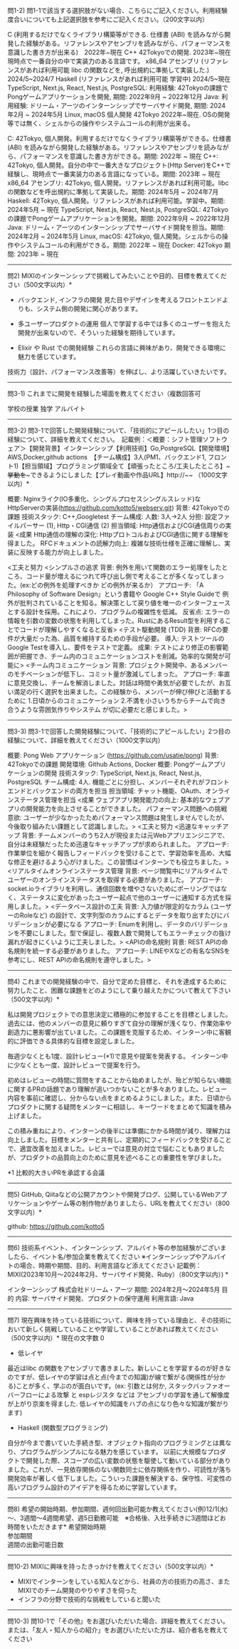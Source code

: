 問1-2) 問1-1で該当する選択肢がない場合、こちらにご記入ください。利用経験度合いについても上記選択肢を参考にご記入ください。（200文字以内）

C (利用するだけでなくライブラリ構築等ができる. 仕様書 (ABI) を読みながら開発した経験がある。リファレンスやアセンブリを読みながら、パフォーマンスを意識した書き方が出来る)　2022年~現在
C++ 42Tokyoでの開発. 2023年~現在 現時点で一番自分の中で実装力のある言語です。
x86_64 アセンブリ (リファレンスがあれば利用可能 libc の関数などを, 呼出規約に準拠して実装した.) 2024/5~2024/7
Haskell (リファレンスがあれば利用可能 学習中) 2024/5~現在
TypeScript, Next.js, React, Nest.js, PostgreSQL: 利用経験: 42Tokyoの課題でPongゲームアプリケーションを開発, 期間: 2022年9月 ~ 2022年12月
Java: 利用経験: ドリーム・アーツのインターンシップでサーバサイド開発, 期間: 2024年2月 ~ 2024年5月
Linux, macOS 個人開発 42Tokyo 2022年~現在. OSの開発等では無く、シェルからの操作やシステムコールの利用が出来る。

C: 42Tokyo, 個人開発。利用するだけでなくライブラリ構築等ができる。仕様書 (ABI) を読みながら開発した経験がある。リファレンスやアセンブリを読みながら、パフォーマンスを意識した書き方ができる。期間: 2022年 ~ 現在
C++: 42Tokyo, 個人開発。自分の中で一番大きなプロジェクト(Http Server)をC++で経験し、現時点で一番実装力のある言語になっている。期間: 2023年 ~ 現在
x86_64 アセンブリ: 42Tokyo, 個人開発。リファレンスがあれば利用可能。libcの関数などを呼出規約に準拠して実装した。期間: 2024年5月 ~ 2024年7月
Haskell: 42Tokyo, 個人開発。リファレンスがあれば利用可能。学習中。期間: 2024年5月 ~ 現在
TypeScript, Next.js, React, Nest.js, PostgreSQL: 42Tokyoの課題でPongゲームアプリケーションを開発。期間: 2022年9月 ~ 2022年12月
Java: ドリーム・アーツのインターンシップでサーバサイド開発を担当。期間: 2024年2月 ~ 2024年5月
Linux, macOS: 42Tokyo, 個人開発。シェルからの操作やシステムコールの利用ができる。期間: 2022年 ~ 現在
Docker: 42Tokyo 期間: 2023年 ~ 現在


----

問2) MIXIのインターンシップで挑戦してみたいことや目的、目標を教えてください（500文字以内）*

- バックエンド, インフラの開発
見た目やデザインを考えるフロントエンドよりも、システム側の開発に関心があります。

- 多ユーザープロダクトの運用
個人で学習する中では多くのユーザーを抱えた開発が出来ないので、そういった経験を期待しています。

- Elixir や Rust での開発経験
これらの言語に興味があり、開発できる環境に魅力を感じています。

技術力（設計、パフォーマンス改善等）を伸ばし、より活躍していきたいです。

----

問3-1) これまでに開発を経験した場面を教えてください（複数回答可

学校の授業
独学
アルバイト


----

問3-2) 問3-1で回答した開発経験について、「技術的にアピールしたい」1つ目の経験について、詳細を教えてください。　記載例：＜概要：シフト管理ソフトウェア＞【開発背景】インターンシップ【利用技術】Go,PostgreSQL【開発環境】AWS,Docker,github actions　【チーム構成】3人(PM1、バックエンド1, フロント1)【担当領域】プログラミング領域全て【頑張ったところ/工夫したところ】~~~挙動を~~~できるようにしました【プレイ動画や作品URL】http://~~ （1000文字以内）*

概要: Nginxライク(IO多重化、シングルプロセスシングルスレッド)なHttpServerの実装(https://github.com/kotto5/webserv.git)
背景: 42Tokyoでの課題
技術スタック: C++,Googletest
チーム構成: 人数: 3人→2人
分担: 設定ファイルパーサー (1), Http・CGI通信 (2)
担当領域: Http通信およびCGI通信周りの実装
<成果
 Http通信の理解の深化: HttpプロトコルおよびCGI通信に関する理解を得ました。
 RFCドキュメントの読解力向上: 複雑な技術仕様を正確に理解し、実装に反映する能力が向上しました。
>
<工夫と努力
 <シンプルさの追求
  背景: 例外を用いて関数のエラー処理をしたところ、コード量が増えるにつれて呼び出し側で考えることが多くなってしまった。(ex:どの例外を処理すべきか どの例外が来るか）
  アプローチ: 「A Philosophy of Software Design」という書籍や Google C++ Style Guideで 例外が批判されていることを知る。解決策として戻り値を唯一のインターフェースとする設計を採用。これにより、プログラムの複雑性を低減。
  反省点: エラーの情報を引数の変数の状態を利用してしまった。RustにあるResult型を利用することでコードが理解しやすくなると反省>
 <テスト駆動開発 (TDD)
  背景: RFCの要件が大量だった為、品質を維持するための手段が必要。
  導入: テストツールのGoogle Testを導入し、要件をテストで定義。
  成果: テストにより修正の影響範囲が把握でき、チーム内のコミュニケーションコストを削減。効率的な開発が可能に>
 <チーム内コミュニケーション
  背景: プロジェクト開発中、あるメンバーのモチベーションが低下し、コミット量が激減してしまった。
  アプローチ: 率直に意見交換し、チームを解消しました。対話は時間や勇気が必要でしたが、お互い満足の行く選択を出来ました。この経験から、メンバーが伸び伸びと活動するために 1.日頃からのコミュニケーション 2.不満を小さいうちからチームで向き合うような雰囲気作りやシステム が切に必要だと感じました。>
>



---

問3-3) 問3-1で回答した開発経験について、「技術的にアピールしたい」2つ目の経験について、詳細を教えてください（1000文字以内）

概要: Pong Web アプリケーション (https://github.com/usatie/pong)
背景: 42Tokyoでの課題
開発環境: Github Actions, Docker
概要: Pongゲームアプリケーションの開発
技術スタック: TypeScript, Next.js, React, Nest.js, PostgreSQL
チーム構成: 4人. 機能ごとに分担し、メンバーそれぞれがフロントエンドとバックエンドの両方を担当
担当領域: チャット機能、OAuth、オンラインステータス管理を担当
<成果
 ウェブアプリ開発能力の向上: 基本的なウェブアプリの開発能力を向上させることができました。
 パフォーマンス問題への挑戦意欲: ユーザーが少なかったためパフォーマンス問題は発生しませんでしたが、今後取り組みたい課題として認識しました。>
<工夫と努力
 <迅速なキャッチアップ
 背景: チームメンバーのうち2人が現役または元Webアプリエンジニアで、自分は未経験だったため迅速なキャッチアップが求められました。
 アプローチ: 作業単位を細かく報告しフィードバックを受けることで、学習効率を高め、大幅な修正を避けるよう心がけました。この習慣はインターンでも役立ちました。>
 <リアルタイムオンラインステータス管理
 背景: ページ閲覧中にリアルタイムでユーザーのオンラインステータスを取得する必要がありました。
 アプローチ: socket.ioライブラリを利用し、通信回数を増やさないためにポーリングではなく、ステータスに変化があったユーザー起点で他のユーザーに通知する方式を採用しました。>
 <データベース設計の工夫
 背景: 入力値が限定的なカラム (ユーザーのRoleなど) の設計で、文字列型のカラムにするとデータを取り出すたびにバリデーションが必要になる
 アプローチ: Enumを利用し、データのバリデーションを不要にしました。型で保証し、複数人数で開発してもエラーチェックの抜け漏れが起きにくいように工夫しました。>
 <APIの命名規則
 背景: REST APIの命名規則を統一する必要がありました。
 アプローチ: LINEやXなどの有名なSNSを参考にし、REST APIの命名規則を遵守しました。>
>

---

問4) これまでの開発経験の中で、自分で定めた目標と、それを達成するために努力したこと、困難な課題をどのようにして乗り越えたかについて教えて下さい（500文字以内）*

私は開発プロジェクトでの意思決定に積極的に参加することを目標としました。過去には、他のメンバーの意見に頼りすぎて自分の理解が浅くなり、作業効率や創造力に悪影響が出ていました。この課題を克服するため、インターン中に客観的に評価できる具体的な目標を設定しました。

毎週少なくとも1度、設計レビュー(*1)で意見や提案を発表する。
インターン中に少なくとも一度、設計レビューで提案を行う。

初めはレビューの時間に質問をすることから始めましたが、殆どが知らない機能に関するPRの話題であり理解が追いつかないことが多々ありました。レビュー内容を事前に確認し、分からない点をまとめるようにしました。また、日頃からプロダクトに関する疑問をメンターに相談し、キーワードをまとめて知識を積み上げました。

この積み重ねにより、インターンの後半には準備にかかる時間が減り、理解力は向上しました。目標をメンターと共有し、定期的にフィードバックを受けることで、適宜改善を加えました。レビューでは意見の対立で悩むこともありましたが、プロダクトの品質向上のために意見を述べることの重要性を学びました。

*1 比較的大きいPRを承認する会議

---

問5) GitHub, Qiitaなどの公開アカウントや開発ブログ、公開しているWebアプリケーションやゲーム等の制作物がありましたら、URLを教えてください（800文字以内）*

github: https://github.com/kotto5

---

問6) 技術系イベント、インターンシップ、アルバイト等の参加経験がございましたら、イベント名/参加企業を教えてください ※インターンシップやアルバイトの場合、時期や期間、目的、利用言語など添えてください 記載例：MIXI(2023年10月〜2024年2月、サーバサイド開発、Ruby）（800文字以内）) *


インターンシップ
株式会社ドリーム・アーツ
期間: 2024年2月〜2024年5月
目的 内容: サーバサイド開発、プロダクトの保守運用
利用言語: Java

---

問7) 現在興味を持っている技術について、興味を持っている理由と、その技術において新しく挑戦していることや学習していることがあれば教えてください（500文字以内）*
現在の文字数 0

- 低レイヤ

最近はlibc の関数をアセンブリで書きました。新しいことを学習するのが好きなのですが、低レイヤの学習は点と点(今までの知識)が線で繋がる(関係性が分かる)ことが多く、学ぶのが面白いです。(ex: 引数とは何か, スタックバッファオーバーフローによる攻撃 と espレジスタ などは アセンブリの学習を通して解像度が上がり京楽を得ました. 低レイヤの知識をハブの点になり色々な知識が繋がります)

- Haskell (関数型プログラミング)

自分が今まで書いていた手続き型、オブジェクト指向のプログラミングとは異なり、プログラムがシンプルになる魅力を感じています。
以前に大規模なプロダクトで開発した際、スコープの広い変数の状態を駆使して動いている部分がありました。これが、一見依存関係のない関数同士に依存関係を作り、可読性が落ち開発効率が著しく低下しました。こういった課題を解決する、保守性、可変性の高いプログラム設計のアイデアを得るために学習しています。


---

問8) 希望の開始時期、参加期間、週何回出勤可能か教えてください(例)12/1(水)～、3週間～4週間希望、週5日勤務可能　※合格後、入社手続きに3週間ほどお時間をいただきます*
希望開始時期	
参加期間	
週間の出勤可能日数

---

問10-2) MIXIに興味を持ったきっかけを教えてください（500文字以内）*

- MIXIでインターンをしている知人などから、社員の方の技術力の高さ、またMIXIでのチーム開発のやりやすさを伺った
- インフラの分野で技術的な挑戦をしていると聞いた

---

問10-3) 問10-1で「その他」をお選びいただいた場合、詳細を教えてください。または、「友人・知人からの紹介」をお選びいただいた方は、紹介者名を教えてください

